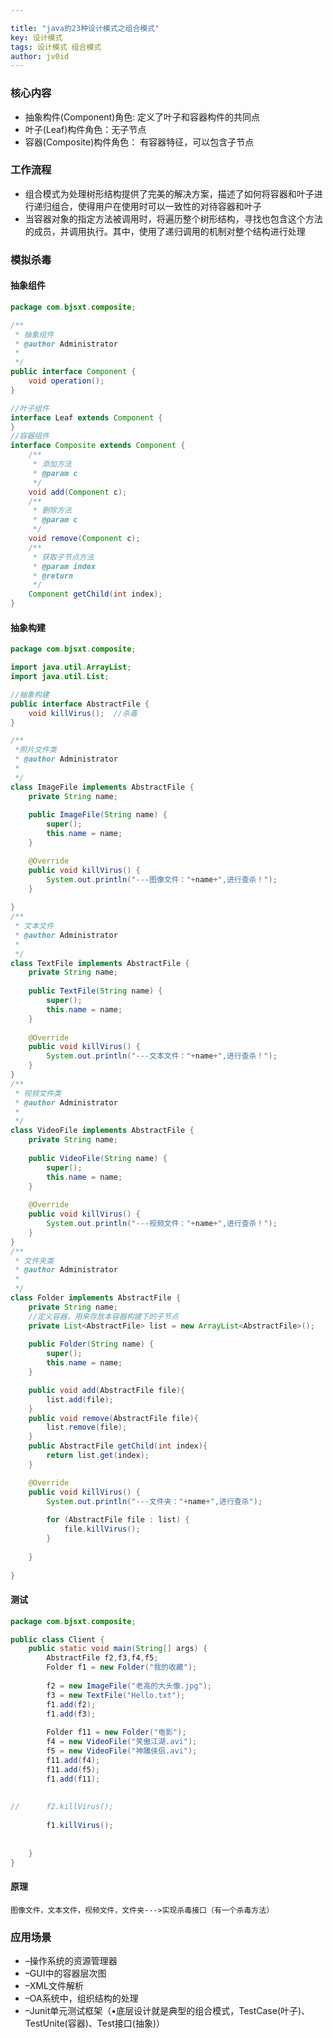```yaml
---

title: "java的23种设计模式之组合模式"
key: 设计模式
tags: 设计模式 组合模式
author: jv0id
---
```




### 核心内容

- 抽象构件(Component)角色: 定义了叶子和容器构件的共同点
- 叶子(Leaf)构件角色：无子节点
- 容器(Composite)构件角色： 有容器特征，可以包含子节点



### 工作流程

- 组合模式为处理树形结构提供了完美的解决方案，描述了如何将容器和叶子进行递归组合，使得用户在使用时可以一致性的对待容器和叶子
- 当容器对象的指定方法被调用时，将遍历整个树形结构，寻找也包含这个方法的成员，并调用执行。其中，使用了递归调用的机制对整个结构进行处理



### 模拟杀毒

#### 抽象组件

```java
package com.bjsxt.composite;

/**
 * 抽象组件
 * @author Administrator
 *
 */
public interface Component {
	void operation();
}

//叶子组件
interface Leaf extends Component {
}
//容器组件
interface Composite extends Component {
	/**
	 * 添加方法
	 * @param c
	 */
	void add(Component c);
	/**
	 * 删除方法
	 * @param c
	 */
	void remove(Component c);
	/**
	 * 获取子节点方法
	 * @param index
	 * @return
	 */
	Component getChild(int index);
}
```



#### 抽象构建

```java
package com.bjsxt.composite;

import java.util.ArrayList;
import java.util.List;

//抽象构建
public interface AbstractFile {
	void killVirus();  //杀毒
}

/**
 *照片文件类 
 * @author Administrator
 *
 */
class ImageFile implements AbstractFile {
	private String name;
	
	public ImageFile(String name) {
		super();
		this.name = name;
	}

	@Override
	public void killVirus() {
		System.out.println("---图像文件："+name+",进行查杀！");
	}
	
}
/**
 * 文本文件
 * @author Administrator
 *
 */
class TextFile implements AbstractFile {
	private String name;
	
	public TextFile(String name) {
		super();
		this.name = name;
	}
	
	@Override
	public void killVirus() {
		System.out.println("---文本文件："+name+",进行查杀！");
	}
}
/**
 * 视频文件类
 * @author Administrator
 *
 */
class VideoFile implements AbstractFile {
	private String name;
	
	public VideoFile(String name) {
		super();
		this.name = name;
	}
	
	@Override
	public void killVirus() {
		System.out.println("---视频文件："+name+",进行查杀！");
	}
}
/**
 * 文件夹类
 * @author Administrator
 *
 */
class Folder implements AbstractFile {
	private String name;
	//定义容器，用来存放本容器构建下的子节点
	private List<AbstractFile> list = new ArrayList<AbstractFile>();
	
	public Folder(String name) {
		super();
		this.name = name;
	}

	public void add(AbstractFile file){
		list.add(file);
	}
	public void remove(AbstractFile file){
		list.remove(file);
	}
	public AbstractFile getChild(int index){
		return list.get(index);
	}

	@Override
	public void killVirus() {
		System.out.println("---文件夹："+name+",进行查杀");
		
		for (AbstractFile file : list) {
			file.killVirus();
		}
		
	}
	
}


```



#### 测试

```java
package com.bjsxt.composite;

public class Client {
	public static void main(String[] args) {
		AbstractFile f2,f3,f4,f5;
		Folder f1 = new Folder("我的收藏");
		
		f2 = new ImageFile("老高的大头像.jpg");
		f3 = new TextFile("Hello.txt");
		f1.add(f2);
		f1.add(f3);
		
		Folder f11 = new Folder("电影");
		f4 = new VideoFile("笑傲江湖.avi");
		f5 = new VideoFile("神雕侠侣.avi");
		f11.add(f4);
		f11.add(f5);
		f1.add(f11);
		
		
//		f2.killVirus();
		
		f1.killVirus();
		
		
	}
}

```



#### 原理

```
图像文件，文本文件，视频文件，文件夹--->实现杀毒接口（有一个杀毒方法）
```



### 应用场景

- –操作系统的资源管理器
- –GUI中的容器层次图
- –XML文件解析
- –OA系统中，组织结构的处理
- –Junit单元测试框架（•底层设计就是典型的组合模式，TestCase(叶子)、TestUnite(容器)、Test接口(抽象)）
